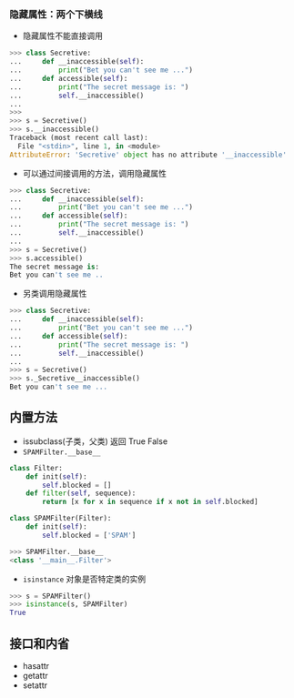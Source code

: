 ### 隐藏属性：两个下横线
+ 隐藏属性不能直接调用
```python
>>> class Secretive:
...     def __inaccessible(self):
...         print("Bet you can't see me ...")
...     def accessible(self):
...         print("The secret message is: ")
...         self.__inaccessible()
...
>>>
>>> s = Secretive()
>>> s.__inaccessible()
Traceback (most recent call last):
  File "<stdin>", line 1, in <module>
AttributeError: 'Secretive' object has no attribute '__inaccessible'
```
+ 可以通过间接调用的方法，调用隐藏属性
```python
>>> class Secretive:
...     def __inaccessible(self):
...         print("Bet you can't see me ...")
...     def accessible(self):
...         print("The secret message is: ")
...         self.__inaccessible()
...
>>> s = Secretive()
>>> s.accessible()
The secret message is:
Bet you can't see me ..
```
+ 另类调用隐藏属性
```python
>>> class Secretive:
...     def __inaccessible(self):
...         print("Bet you can't see me ...")
...     def accessible(self):
...         print("The secret message is: ")
...         self.__inaccessible()
...
>>> s = Secretive()
>>> s._Secretive__inaccessible()
Bet you can't see me ...
```
## 内置方法
+ issubclass(子类，父类) 返回 True False
+ `SPAMFilter.__base__`
```python
class Filter:
    def init(self):
        self.blocked = []
    def filter(self, sequence):
        return [x for x in sequence if x not in self.blocked]

class SPAMFilter(Filter):
    def init(self):
        self.blocked = ['SPAM']

>>> SPAMFilter.__base__
<class '__main__.Filter'>
```
+ `isinstance` 对象是否特定类的实例
```python
>>> s = SPAMFilter()
>>> isinstance(s, SPAMFilter)
True
```

## 接口和内省
+ hasattr
+ getattr
+ setattr